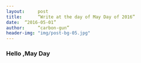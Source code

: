 ```yaml
---
layout:     post
title:      “Write at the day of May Day of 2016”
date:  “2016-05-01”      
author:     “carbon-gun”
header-img: "img/post-bg-05.jpg"
---
```


### Hello ,May Day